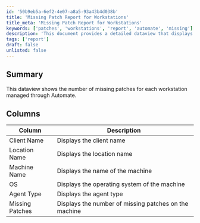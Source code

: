 ```yaml
---
id: '50b9eb5a-6ef2-4e07-a8a5-93a43b4d038b'
title: 'Missing Patch Report for Workstations'
title_meta: 'Missing Patch Report for Workstations'
keywords: ['patches', 'workstations', 'report', 'automate', 'missing']
description: 'This document provides a detailed dataview that displays the number of missing patches for each workstation managed through ConnectWise Automate. It includes information on client names, location names, machine names, operating systems, agent types, and the count of missing patches for effective monitoring and management.'
tags: ['report']
draft: false
unlisted: false
---
```


## Summary

This dataview shows the number of missing patches for each workstation managed through Automate.

## Columns

| Column          | Description                                      |
|-----------------|--------------------------------------------------|
| Client Name     | Displays the client name                         |
| Location Name   | Displays the location name                       |
| Machine Name    | Displays the name of the machine                 |
| OS              | Displays the operating system of the machine     |
| Agent Type      | Displays the agent type                          |
| Missing Patches | Displays the number of missing patches on the machine |

